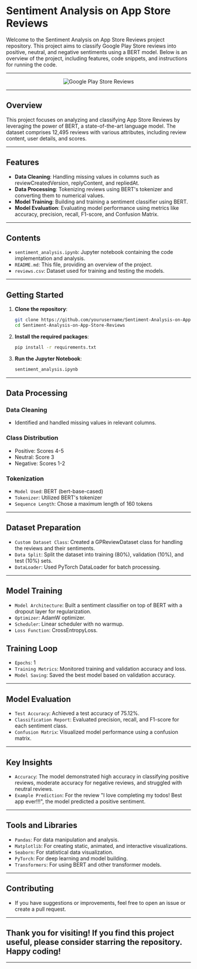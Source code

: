 # Sentiment Analysis on App Store Reviews

Welcome to the Sentiment Analysis on App Store Reviews project repository. This project aims to classify Google Play Store reviews into positive, neutral, and negative sentiments using a BERT model. Below is an overview of the project, including features, code snippets, and instructions for running the code.

---

<div align="center">
  <img src="./google_play_store_reviews.jpeg" alt="Google Play Store Reviews" style="border:none;">
</div>

---

## Overview

This project focuses on analyzing and classifying App Store Reviews by leveraging the power of BERT, a state-of-the-art language model. The dataset comprises 12,495 reviews with various attributes, including review content, user details, and scores.

---

## Features

- **Data Cleaning**: Handling missing values in columns such as reviewCreatedVersion, replyContent, and repliedAt.
- **Data Processing**: Tokenizing reviews using BERT's tokenizer and converting them to numerical values.
- **Model Training**: Building and training a sentiment classifier using BERT.
- **Model Evaluation**: Evaluating model performance using metrics like accuracy, precision, recall, F1-score, and Confusion Matrix.

---

## Contents

- `sentiment_analysis.ipynb`: Jupyter notebook containing the code implementation and analysis.
- `README.md`: This file, providing an overview of the project.
- `reviews.csv`: Dataset used for training and testing the models.

---

## Getting Started

1. **Clone the repository**:
   ```bash
   git clone https://github.com/yourusername/Sentiment-Analysis-on-App-Store-Reviews.git
   cd Sentiment-Analysis-on-App-Store-Reviews
2. **Install the required packages**:
   ```bash
   pip install -r requirements.txt
3. **Run the Jupyter Notebook**:
   ```bash
   sentiment_analysis.ipynb

---

## Data Processing
### Data Cleaning
- Identified and handled missing values in relevant columns.
### Class Distribution
- Positive: Scores 4-5
- Neutral: Score 3
- Negative: Scores 1-2
### Tokenization
- `Model Used`: BERT (bert-base-cased)
- `Tokenizer`: Utilized BERT's tokenizer
- `Sequence Length`: Chose a maximum length of 160 tokens

---

## Dataset Preparation
- `Custom Dataset Class`: Created a GPReviewDataset class for handling the reviews and their sentiments.
- `Data Split`: Split the dataset into training (80%), validation (10%), and test (10%) sets.
- `DataLoader`: Used PyTorch DataLoader for batch processing.

---

## Model Training
- `Model Architecture`: Built a sentiment classifier on top of BERT with a dropout layer for regularization.
- `Optimizer`: AdamW optimizer.
- `Scheduler`: Linear scheduler with no warmup.
- `Loss Function`: CrossEntropyLoss.
## Training Loop
- `Epochs`: 1
- `Training Metrics`: Monitored training and validation accuracy and loss.
- `Model Saving`: Saved the best model based on validation accuracy.

---

## Model Evaluation
- `Test Accuracy`: Achieved a test accuracy of 75.12%.
- `Classification Report`: Evaluated precision, recall, and F1-score for each sentiment class.
- `Confusion Matrix`: Visualized model performance using a confusion matrix.

---

## Key Insights
- `Accuracy`: The model demonstrated high accuracy in classifying positive reviews, moderate accuracy for negative reviews, and struggled with neutral reviews.
- `Example Prediction`: For the review "I love completing my todos! Best app ever!!!", the model predicted a positive sentiment.

---

## Tools and Libraries
- `Pandas`: For data manipulation and analysis.
- `Matplotlib`: For creating static, animated, and interactive visualizations.
- `Seaborn`: For statistical data visualization.
- `PyTorch`: For deep learning and model building.
- `Transformers`: For using BERT and other transformer models.

---

## Contributing
- If you have suggestions or improvements, feel free to open an issue or create a pull request.

---

## Thank you for visiting! If you find this project useful, please consider starring the repository. Happy coding!

---
   
   
